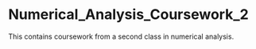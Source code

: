 # Numerical_Analysis_Coursework_2
This contains coursework from a second class in numerical analysis. 
